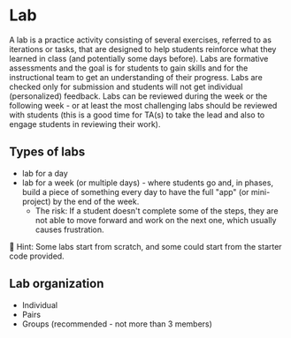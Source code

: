 # Lab

A lab is a practice activity consisting of several exercises, referred to as iterations or tasks, that are designed to help students reinforce what they learned in class (and potentially some days before). Labs are formative assessments and the goal is for students to gain skills and for the instructional team to get an understanding of their progress. Labs are checked only for submission and students will not get individual (personalized) feedback. Labs can be reviewed during the week or the following week  - or at least the most challenging labs should be reviewed with students (this is a good time for TA(s) to take the lead and also to engage students in reviewing their work).





## Types of labs

- lab for a day
- lab for a week (or multiple days) - where students go and, in phases, build a piece of something every day to have the full "app" (or mini-project) by the end of the week.
    - The risk: If a student doesn't complete some of the steps, they are not able to move forward and work on the next one, which usually causes frustration.
    



🙌 Hint: Some labs start from scratch, and some could start from the starter code provided.





## Lab organization

- Individual
- Pairs
- Groups (recommended - not more than 3 members)